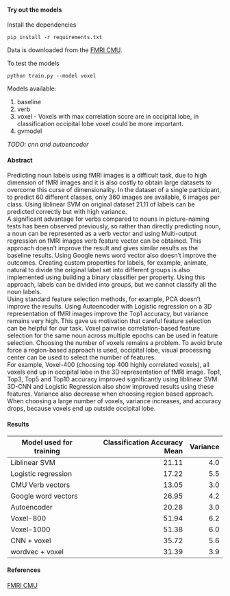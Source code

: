 #### Try out the models

Install the dependencies
```
pip install -r requirements.txt
```

Data is downloaded from the [FMRI CMU](https://www.cs.cmu.edu/afs/cs/project/theo-73/www/science2008/data.html).

To test the models
```
python train.py --model voxel
```

Models available:
1. baseline
2. verb
3. voxel - Voxels with max correlation score are in occipital lobe, in classification occipital lobe voxel could be more important.
4. gvmodel

*TODO: cnn and autoencoder*

#### Abstract

Predicting noun labels using fMRI images is a difficult task, due to high dimension of fMRI images and it is also costly to obtain large datasets to overcome this curse of dimensionality. In the dataset of a single participant, to predict 60 different classes, only 360 images are available, 6 images per class. Using liblinear SVM on original dataset 21.11 of labels can be predicted correctly but with high variance.  
A significant advantage for verbs compared to nouns in picture-naming tests has been observed previously, so rather than directly predicting noun, a noun can be represented as a verb vector and using Multi-output regression on fMRI images verb feature vector can be obtained. This approach doesn’t improve the result and gives similar results as the baseline results. Using Google news word vector also doesn’t improve the outcomes. Creating custom properties for labels, for example, animate, natural to divide the original label set into different groups is also implemented using building a binary classifier per property. Using this approach, labels can be divided into groups, but we cannot classify all the noun labels.  
Using standard feature selection methods, for example, PCA doesn’t improve the results. Using Autoencoder with Logistic regression on a 3D representation of fMRI images improve the Top1 accuracy, but variance remains very high. This gave us motivation that careful feature selection can be helpful for our task. Voxel pairwise correlation-based feature selection for the same noun across multiple epochs can be used in feature selection. Choosing the number of voxels remains a problem. To avoid brute force a region-based approach is used, occipital lobe, visual processing center can be used to select the number of features.  
For example, Voxel-400 (choosing top 400 highly correlated voxels), all voxels end up in occipital lobe in the 3D representation of fMRI image. Top1, Top3, Top5 and Top10 accuracy improved significantly using liblinear SVM. 3D-CNN and Logistic Regression also show improved results using these features. Variance also decrease when choosing region based approach. When choosing a large number of voxels, variance increases, and accuracy drops, because voxels end up outside occipital lobe.

#### Results

| Model used for training  | Classification Accuracy Mean | Variance |
| ------------------------ | ---------------------------: | -------: |
| Liblinear SVM            | 21.11                        | 4.0      |
| Logistic regression      | 17.22                        | 5.5      |
| CMU Verb vectors         | 13.05                        | 3.0      |
| Google word vectors      | 26.95                        | 4.2      |
| Autoencoder              | 20.28                        | 3.0      |
| Voxel-800                | 51.94                        | 6.2      |
| Voxel-1000               | 51.38                        | 6.0      |
| CNN + voxel              | 35.72                        | 5.6      |
| wordvec + voxel          | 31.39                        | 3.9      |

#### References

[FMRI CMU](https://www.cs.cmu.edu/afs/cs/project/theo-73/www/science2008/data.html)
